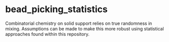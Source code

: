# bead_picking_statistics
Combinatorial chemistry on solid support relies on true randomness in mixing. Assumptions can be made to make this more robust using statistical approaches found within this repository.
